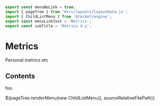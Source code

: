 ```js server

export const menuNoLink = true;
import { pageTree } from '#src/layouts/layoutData.js';
import { ChildListMenu } from '@rocket/engine';
export const menuLinkText = 'Metrics';
export const subTitle = 'Metrics 4 u';
```

# Metrics

Personal metrics etc

## Contents

foo

<div>${pageTree.renderMenu(new ChildListMenu(), sourceRelativeFilePath)}</div>

